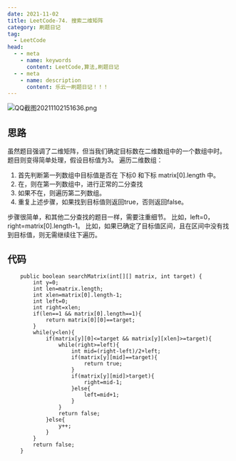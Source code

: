 ```yaml
---
date: 2021-11-02
title: LeetCode-74. 搜索二维矩阵
category: 刷题日记
tag:
  - LeetCode
head:
  - - meta
    - name: keywords
      content: LeetCode,算法,刷题日记
  - - meta
    - name: description
      content: 乐云一刷题日记！！！
---
```

![QQ截图20211102151636.png](https://leyuna-blog-img.oss-cn-hangzhou.aliyuncs.com/image/2021-11-02/QQ截图20211102151636.png)

## 思路
虽然题目强调了二维矩阵，但当我们确定目标数在二维数组中的一个数组中时。
题目则变得简单处理，假设目标值为3。
遍历二维数组：
1. 首先判断第一列数组中目标值是否在 下标0 和下标 matrix[0].length 中。
2. 在，则在第一列数组中，进行正常的二分查找
3. 如果不在，则遍历第二列数组。
4. 重复上述步骤，如果找到目标值则返回true，否则返回false。

步骤很简单，和其他二分查找的题目一样，需要注重细节。
比如，left=0，right=matrix[0].length-1。
比如，如果已确定了目标值区间，且在区间中没有找到目标值，则无需继续往下遍历。

## 代码
```
    public boolean searchMatrix(int[][] matrix, int target) {
        int y=0;
        int len=matrix.length;
        int xlen=matrix[0].length-1;
        int left=0;
        int right=xlen;
        if(len==1 && matrix[0].length==1){
            return matrix[0][0]==target;
        }
        while(y<len){
            if(matrix[y][0]<=target && matrix[y][xlen]>=target){
                while(right>=left){
                    int mid=(right-left)/2+left;
                    if(matrix[y][mid]==target){
                        return true;
                    }
                    if(matrix[y][mid]>target){
                        right=mid-1;
                    }else{
                        left=mid+1;
                    }
                }
                return false;
            }else{
                y++;
            }
        }
        return false;
    }
```

